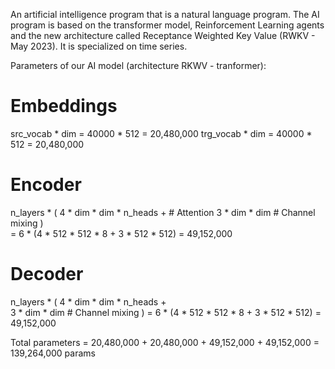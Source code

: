 An artificial intelligence program that is a natural language program. The AI program is based on the transformer model, Reinforcement Learning agents and the new architecture called Receptance Weighted Key Value (RWKV - May 2023). It is specialized on time series.

Parameters of our AI model (architecture RKWV - tranformer):

# Embeddings
src_vocab * dim = 40000 * 512 = 20,480,000
trg_vocab * dim = 40000 * 512 = 20,480,000

# Encoder 
n_layers * (
    4 * dim * dim * n_heads +   # Attention
    3 * dim * dim # Channel mixing
)  
= 6 * (4 * 512 * 512 * 8 + 3 * 512 * 512) 
= 49,152,000

# Decoder
n_layers * (
    4 * dim * dim * n_heads +   
    3 * dim * dim # Channel mixing
)
= 6 * (4 * 512 * 512 * 8 + 3 * 512 * 512)
= 49,152,000

Total parameters = 20,480,000 + 20,480,000 + 49,152,000 + 49,152,000
                 = 139,264,000 params